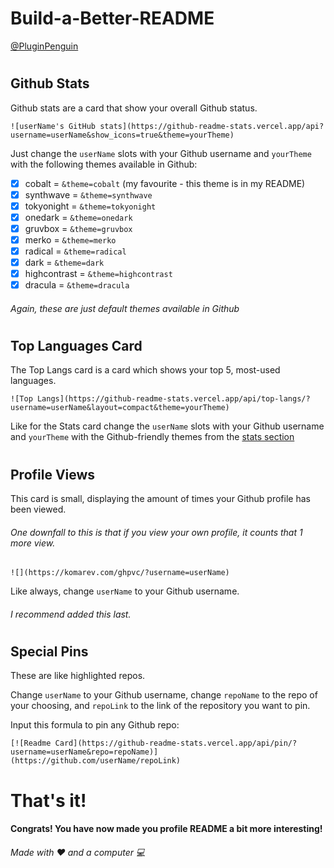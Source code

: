 # **Build-a-Better-README**

[@PluginPenguin]()
  
#
  
## Github Stats

Github stats are a card that show your overall Github status.

`![userName's GitHub stats](https://github-readme-stats.vercel.app/api?username=userName&show_icons=true&theme=yourTheme)`

Just change the `userName` slots with your Github username and `yourTheme` with the following themes available in Github:
- [x] cobalt = `&theme=cobalt` (my favourite - this theme is in my README)
- [x] synthwave = `&theme=synthwave`
- [x] tokyonight = `&theme=tokyonight`
- [x] onedark = `&theme=onedark`
- [x] gruvbox = `&theme=gruvbox`
- [x] merko = `&theme=merko`
- [x] radical = `&theme=radical`
- [x] dark = `&theme=dark`
- [x] highcontrast = `&theme=highcontrast`
- [x] dracula = `&theme=dracula`
###### Again, these are just _default_ themes available in Github

#

## Top Languages Card

The Top Langs card is a card which shows your top 5, most-used languages.

`![Top Langs](https://github-readme-stats.vercel.app/api/top-langs/?username=userName&layout=compact&theme=yourTheme)`

Like for the Stats card change the `userName` slots with your Github username and `yourTheme` with the Github-friendly themes from the [stats section](https://github.com/PluginPenguin/Build-a-Better-README#github-stats)

#

## Profile Views

This card is small, displaying the amount of times your Github profile has been viewed.

###### One downfall to this is that if you view your own profile, it counts that 1 more view.

`![](https://komarev.com/ghpvc/?username=userName)`

Like always, change `userName` to your Github username.

###### I recommend added this last.

#

## Special Pins

These are like highlighted repos.

Change `userName` to your Github username, change `repoName` to the repo of your choosing, and `repoLink` to the link of the repository you want to pin.

Input this formula to pin any Github repo:

`[![Readme Card](https://github-readme-stats.vercel.app/api/pin/?username=userName&repo=repoName)](https://github.com/userName/repoLink)`


#

# That's it!

#### Congrats! You have now made you profile README a bit more interesting!

###### Made with ❤ and a computer 💻
